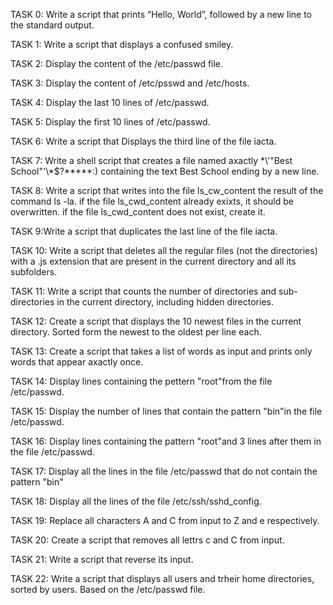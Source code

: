 TASK 0: Write a script that prints “Hello, World”, followed by a new line to the standard output.

TASK 1: Write a script that displays a confused smiley.

TASK 2: Display the content of the /etc/passwd file.

TASK 3: Display the content of /etc/psswd and /etc/hosts.

TASK 4: Display the last 10 lines of /etc/passwd.

TASK 5: Display the first 10 lines of /etc/passwd.

TASK 6: Write a script that Displays the third line of the file iacta.

TASK 7: Write a shell script that creates a file named axactly \*\\'"Best School"\'\\*$\?\*\*\*\*\*:) containing the text Best School ending by a new line.

TASK 8: Write a script that writes into the file ls_cw_content the result of the command ls -la. if the file ls_cwd_content already exixts, it should be overwritten. if the file ls_cwd_content does not exist, create it.

TASK 9:Write a script that duplicates the last line of the file iacta.

TASK 10: Write a script that deletes all the regular files (not the directories) with a .js extension that are present in the current directory and all its subfolders.

TASK 11: Write a script that counts the number of directories and sub-directories in the current directory, including hidden directories.

TASK 12: Create a script that displays the 10 newest files in the current directory. Sorted form the newest to the oldest per line each.

TASK 13: Create a script that takes a list of words as input and prints only words that appear axactly once.

TASK 14: Display lines containing the pettern "root"from the file /etc/passwd.

TASK 15: Display the number of lines that contain the pattern "bin"in the file /etc/passwd.

TASK 16: Display lines containing the pattern "root"and 3 lines after them in the file /etc/passwd.

TASK 17: Display all the lines in the file /etc/passwd that do not contain the pattern "bin"

TASK 18: Display all the lines of the file /etc/ssh/sshd_config.

TASK 19: Replace all characters A and C from input to Z and e respectively.

TASK 20: Create a script that removes all lettrs c and C from input.

TASK 21: Write a script that reverse its input.

TASK 22: Write a script that displays all users and trheir home directories, sorted by users. 	Based on the /etc/passwd file.

